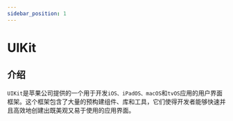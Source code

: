 ```yaml
---
sidebar_position: 1
---
```


# UIKit

## 介绍

`UIKit`是苹果公司提供的一个用于开发`iOS、iPadOS、macOS`和`tvOS`应用的用户界面框架。这个框架包含了大量的预构建组件、库和工具，它们使得开发者能够快速并且高效地创建出既美观又易于使用的应用界面。
